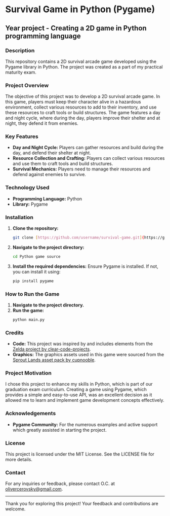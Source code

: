 # Survival Game in Python (Pygame)

## Year project - Creating a 2D game in Python programming language

### Description
This repository contains a 2D survival arcade game developed using the Pygame library in Python. The project was created as a part of my practical maturity exam.

### Project Overview
The objective of this project was to develop a 2D survival arcade game. In this game, players must keep their character alive in a hazardous environment, collect various resources to add to their inventory, and use these resources to craft tools or build structures. The game features a day and night cycle, where during the day, players improve their shelter and at night, they defend it from enemies.

### Key Features
- **Day and Night Cycle:** Players can gather resources and build during the day, and defend their shelter at night.
- **Resource Collection and Crafting:** Players can collect various resources and use them to craft tools and build structures.
- **Survival Mechanics:** Players need to manage their resources and defend against enemies to survive.

### Technology Used
- **Programming Language:** Python
- **Library:** Pygame

### Installation
1. **Clone the repository:**
    ```sh
    git clone [https://github.com/username/survival-game.git](https://github.com/medvix/Python-game.git)
    ```
2. **Navigate to the project directory:**
    ```sh
    cd Python game source
    ```
3. **Install the required dependencies:**
    Ensure Pygame is installed. If not, you can install it using:
    ```sh
    pip install pygame
    ```

### How to Run the Game
1. **Navigate to the project directory.**
2. **Run the game:**
    ```sh
    python main.py
    ```

### Credits
- **Code:** This project was inspired by and includes elements from the [Zelda project by clear-code-projects](https://github.com/clear-code-projects/Zelda).
- **Graphics:** The graphics assets used in this game were sourced from the [Sprout Lands asset pack by cupnooble](https://cupnooble.itch.io/sprout-lands-asset-pack).

### Project Motivation
I chose this project to enhance my skills in Python, which is part of our graduation exam curriculum. Creating a game using Pygame, which provides a simple and easy-to-use API, was an excellent decision as it allowed me to learn and implement game development concepts effectively.

### Acknowledgements
- **Pygame Community:** For the numerous examples and active support which greatly assisted in starting the project.

### License
This project is licensed under the MIT License. See the LICENSE file for more details.

### Contact
For any inquiries or feedback, please contact O.C. at [olivercerovsky@gmail.com](mailto:olivercerovsky@gmail.com).

---

Thank you for exploring this project! Your feedback and contributions are welcome.

